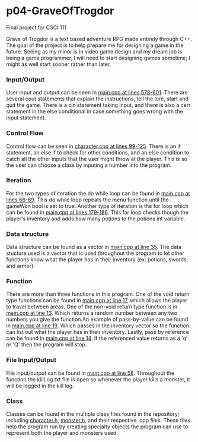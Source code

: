 # p04-GraveOfTrogdor
Final project for CSCI 111

  Grave of Trogdor is a text based adventure RPG made entirely through C++. The goal of
the project is to help prepare me for designing a game in the future. Seeing as my minor 
is in video game design and my dream job is being a game programmer, I will need to start
designing games sometime; I might as well start sooner rather than later.

### Input/Output

  User input and output can be seen in [main.cpp at lines 578-601](/blob/master/main.cpp). 
There are several cout statements that explain the instructions, tell the lore, start and
quit the game. There is a cin statement taking input, and there is also a cerr statement 
in the else conditional in case something goes wrong with the input statement.

### Control Flow

  Control flow can be seen in [character.cpp at lines 99-125](/blob/master/character.cpp). There
is an if statement, an else if to check for other conditions, and an else condition to
catch all the other inputs that the user might throw at the player. This is so the user
can choose a class by inputing a number into the program.

### Iteration

  For the two types of iteration the do while loop can be found in [main.cpp at lines 66-69](/blob/master/main.cpp).
This do while loop repeats the menu function until the gameWon bool is set to true. 
Another type of iteration is the for loop which can be found in [main.cpp at lines 179-186](/blob/master/main.cpp).
This for loop checks though the player's inventory and adds how many potions to the potions
int variable.

### Data structure

  Data structure can be found as a vector in [main.cpp at line 35](/blob/master/main.cpp).
The data stucture used is a vector that is used throughout the program to let other
functions know what the player has in their inventory (ex: potions, swords, and armor).

### Function

  There are more than three functions in this program. One of the void return type functions
can be found in [main.cpp at line 17](/blob/master/main.cpp), which allows the player to
travel between areas. One of the non-void return type function is in [main.cpp at line 13](/blob/master/main.cpp). 
Which returns a random number between any two numbers you give the function.An example of 
pass-by-value can be found in [main.cpp at line 19](/blob/master/main.cpp). Which passes
in the inventory vector so the function can list out what the player has in their inventory.
Lastly, pass by reference can be found in [main.cpp at line 14](/blob/master/main.cpp). If the
referenced value returns as a 'q' or 'Q' then the program will stop. 

### File Input/Output

  File input/output can be found in [main.cpp at line 58](/blob/master/main.cpp). Throughout the 
function the killLog.txt file is open so whenever the player kills a monster, it will be
logged in the kill log.

### Class

  Classes can be found in the multiple class files found in the repository; including
[character.h](/blob/master/character.h), [monster.h](/blob/master/monster.h), and their respective .cpp files.
These files help the program run by creating specialty objects the program can use to 
represent both the player and monsters used.
